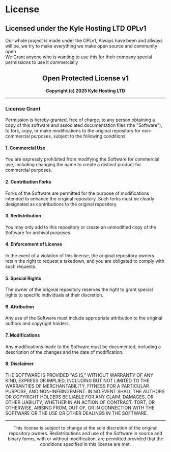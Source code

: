 # License
## Licensed under the Kyle Hosting LTD OPLv1
Our whole project is made under the OPLv1, Always have been and allways will be, we try to make everything we make open source and community open<br>
We Grant anyone who is wanting to use this for their company special permissions to use it commercially<br>
<div>
    <h2 style="text-align: center;">Open Protected License v1</h2>
    <p style="text-align: center;"><strong>Copyright (c) 2025 Kyle Hosting LTD</strong></p>
    <hr>
    <h3>License Grant</h3>
    <p>Permission is hereby granted, free of charge, to any person obtaining a copy of this software and associated documentation files (the "Software"), to fork, copy, or make modifications to the original repository for non-commercial purposes, subject to the following conditions:</p>
    <h4>1. Commercial Use</h4>
    <p>You are expressly prohibited from modifying the Software for commercial use, including changing the name to create a distinct product for commercial purposes.</p>    
    <h4>2. Contribution Forks</h4>
    <p>Forks of the Software are permitted for the purpose of modifications intended to enhance the original repository. Such forks must be clearly designated as contributions to the original repository.</p>
    <h4>3. Redistribution</h4>
    <p>You may only add to this repository or create an unmodified copy of the Software for archival purposes.</p>    
    <h4>4. Enforcement of License</h4>
    <p>In the event of a violation of this license, the original repository owners retain the right to request a takedown, and you are obligated to comply with such requests.</p>
    <h4>5. Special Rights</h4>
    <p>The owner of the original repository reserves the right to grant special rights to specific individuals at their discretion.</p>
    <h4>6. Attribution</h4>
    <p>Any use of the Software must include appropriate attribution to the original authors and copyright holders.</p>
    <h4>7. Modifications</h4>
    <p>Any modifications made to the Software must be documented, including a description of the changes and the date of modification.</p>
    <h4>8. Disclaimer</h4>
    <p>THE SOFTWARE IS PROVIDED "AS IS," WITHOUT WARRANTY OF ANY KIND, EXPRESS OR IMPLIED, INCLUDING BUT NOT LIMITED TO THE WARRANTIES OF MERCHANTABILITY, FITNESS FOR A PARTICULAR PURPOSE, AND NON-INFRINGEMENT. IN NO EVENT SHALL THE AUTHORS OR COPYRIGHT HOLDERS BE LIABLE FOR ANY CLAIM, DAMAGES, OR OTHER LIABILITY, WHETHER IN AN ACTION OF CONTRACT, TORT, OR OTHERWISE, ARISING FROM, OUT OF, OR IN CONNECTION WITH THE SOFTWARE OR THE USE OR OTHER DEALINGS IN THE SOFTWARE.</p>
    <hr>
    <p style="text-align: center;">This license is subject to change at the sole discretion of the original repository owners. Redistributions and use of the Software in source and binary forms, with or without modification, are permitted provided that the conditions specified in this license are met.</p>
</div>